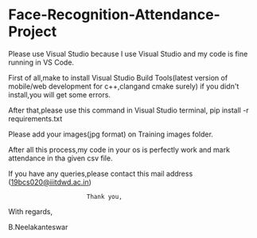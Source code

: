 # Face-Recognition-Attendance-Project
Please use Visual Studio because I use Visual Studio and my code is fine running in VS Code.

First of all,make to install Visual Studio Build Tools(latest version of mobile/web development for c++,clangand cmake surely)
     if you didn't install,you will get some errors.

After that,please use this command in Visual Studio terminal,
    pip install -r requirements.txt

Please add your images(jpg format) on Training images folder.

After all this process,my code in your os is perfectly work and mark attendance in tha given csv file.

If you have any queries,please contact this mail address (19bcs020@iiitdwd.ac.in)

                          Thank you,
With regards, 

B.Neelakanteswar
